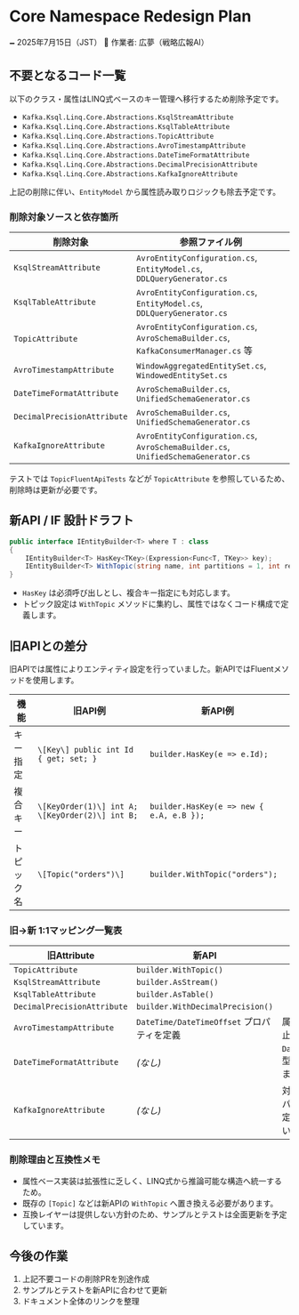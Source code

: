 # Core Namespace Redesign Plan

🗕 2025年7月15日（JST）
🧐 作業者: 広夢（戦略広報AI）

## 不要となるコード一覧

以下のクラス・属性はLINQ式ベースのキー管理へ移行するため削除予定です。

- `Kafka.Ksql.Linq.Core.Abstractions.KsqlStreamAttribute`
- `Kafka.Ksql.Linq.Core.Abstractions.KsqlTableAttribute`
- `Kafka.Ksql.Linq.Core.Abstractions.TopicAttribute`
- `Kafka.Ksql.Linq.Core.Abstractions.AvroTimestampAttribute`
- `Kafka.Ksql.Linq.Core.Abstractions.DateTimeFormatAttribute`
- `Kafka.Ksql.Linq.Core.Abstractions.DecimalPrecisionAttribute`
- `Kafka.Ksql.Linq.Core.Abstractions.KafkaIgnoreAttribute`

上記の削除に伴い、`EntityModel` から属性読み取りロジックも除去予定です。

### 削除対象ソースと依存箇所

| 削除対象 | 参照ファイル例 |
|-----------|----------------|
| `KsqlStreamAttribute` | `AvroEntityConfiguration.cs`, `EntityModel.cs`, `DDLQueryGenerator.cs` |
| `KsqlTableAttribute` | `AvroEntityConfiguration.cs`, `EntityModel.cs`, `DDLQueryGenerator.cs` |
| `TopicAttribute` | `AvroEntityConfiguration.cs`, `AvroSchemaBuilder.cs`, `KafkaConsumerManager.cs` 等 |
| `AvroTimestampAttribute` | `WindowAggregatedEntitySet.cs`, `WindowedEntitySet.cs` |
| `DateTimeFormatAttribute` | `AvroSchemaBuilder.cs`, `UnifiedSchemaGenerator.cs` |
| `DecimalPrecisionAttribute` | `AvroSchemaBuilder.cs`, `UnifiedSchemaGenerator.cs` |
| `KafkaIgnoreAttribute` | `AvroEntityConfiguration.cs`, `AvroSchemaBuilder.cs`, `UnifiedSchemaGenerator.cs` |

テストでは `TopicFluentApiTests` などが `TopicAttribute` を参照しているため、削除時は更新が必要です。

## 新API / IF 設計ドラフト

```csharp
public interface IEntityBuilder<T> where T : class
{
    IEntityBuilder<T> HasKey<TKey>(Expression<Func<T, TKey>> key);
    IEntityBuilder<T> WithTopic(string name, int partitions = 1, int replication = 1);
}
```

- `HasKey` は必須呼び出しとし、複合キー指定にも対応します。
- トピック設定は `WithTopic` メソッドに集約し、属性ではなくコード構成で定義します。

## 旧APIとの差分

旧APIでは属性によりエンティティ設定を行っていました。新APIではFluentメソッドを使用します。

| 機能 | 旧API例 | 新API例 |
|------|---------|---------|
| キー指定 | `\[Key\] public int Id { get; set; }` | `builder.HasKey(e => e.Id);` |
| 複合キー | `\[KeyOrder(1)\] int A; \[KeyOrder(2)\] int B;` | `builder.HasKey(e => new { e.A, e.B });` |
| トピック名 | `\[Topic("orders")\]` | `builder.WithTopic("orders");` |

### 旧→新 1:1マッピング一覧表

| 旧Attribute | 新API | 備考 |
|-------------|-------|------|
| `TopicAttribute` | `builder.WithTopic()` | |
| `KsqlStreamAttribute` | `builder.AsStream()` | |
| `KsqlTableAttribute` | `builder.AsTable()` | |
| `DecimalPrecisionAttribute` | `builder.WithDecimalPrecision()` | |
| `AvroTimestampAttribute` | `DateTime/DateTimeOffset` プロパティを定義 | 属性は廃止 |
| `DateTimeFormatAttribute` | *(なし)* | `DateTime` 型をそのまま利用 |
| `KafkaIgnoreAttribute` | *(なし)* | 対象プロパティを定義しない |

### 削除理由と互換性メモ

- 属性ベース実装は拡張性に乏しく、LINQ式から推論可能な構造へ統一するため。
- 既存の `[Topic]` などは新APIの `WithTopic` へ置き換える必要があります。
- 互換レイヤーは提供しない方針のため、サンプルとテストは全面更新を予定しています。

## 今後の作業

1. 上記不要コードの削除PRを別途作成
2. サンプルとテストを新APIに合わせて更新
3. ドキュメント全体のリンクを整理

